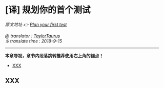 # [译] 规划你的首个测试

*原文地址 👉 [Plan your first test][0]*

*@ translator : [TaylorTaurus](https://github.com/taylortaurus)*    
*♋ translate time : 2018-9-15*    

---

**本章导视，章节内段落跳转推荐使用右上角的锚点！**


- [XXX](#xxx)

## XXX

[0]: https://www.ranorex.com/help/latest/ranorex-studio-fundamentals/ranorize-20-minutes/3-plan-first-test/
